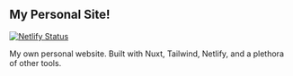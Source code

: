 ## My Personal Site!

[![Netlify Status](https://api.netlify.com/api/v1/badges/b74aba67-1900-4b15-9017-7d7d2f46d15d/deploy-status)](https://app.netlify.com/sites/mattwaler/deploys)

My own personal website. Built with Nuxt, Tailwind, Netlify, and a plethora of other tools.
